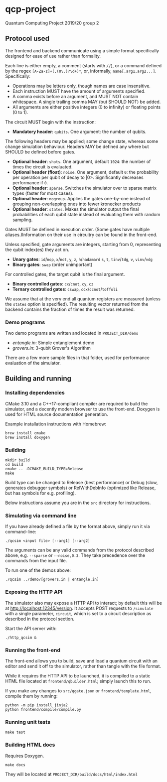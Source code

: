 # qcp-project
Quantum Computing Project 2019/20 group 2

## Protocol used

The frontend and backend communicate using a simple format specifically designed for ease of use rather than formality.

Each line is either empty, a comment (starts with `//`), or a command defined by the regex `[A-Za-z]+(,(0\.)?\d+)*`, or, informally, `name[,arg1,arg2...]`. Specifically:

  - Operations may be letters only, though names are case insensitive.
  - Each instruction MUST have the amount of arguments specified.
  - A comma exists before an argument, and MUST NOT contain whitespace. A single trailing comma MAY (but SHOULD NOT) be added.
  - All arguments are either positive integers (0 to infinity) or floating points (0 to 1).

The circuit MUST begin with the instruction:

  - **Mandatory header**: `qubits`. One argument: the number of qubits.

The following headers may be applied; some change state, whereas some change simulation behaviour. Headers MAY be defined any where but SHOULD be defined before gates.

  - **Optional header**: `shots`. One argument, default `1024`: the number of times the circuit is evaluated.
  - **Optional header (float)**: `noise`. One argument, default `0`: the probability per operation per qubit of decay to |0>. Significantly decreases performance if `0`.
  - **Optional header**: `sparse`. Switches the simulator over to sparse matrix types (faster for most cases).
  - **Optional header**: `nogroup`. Applies the gates one-by-one instead of grouping non-overlapping ones into fewer kronecker products
  - **Optional header**: `states`. Makes the simulator output the final probabilities of each qubit state instead of evaluating them with random sampling.

Gates MUST be defined in execution order. (Some gates have multiple aliases.)Information on their use in circuitry can be found in the front-end.

Unless specified, gate arguments are integers, starting from 0, representing the qubit index(es) they act on.

  - **Unary gates**: `id`/`nop`, `x`/`not`, `y`, `z`, `h`/`hadamard` `s`, `t`, `tinv`/`tdg`, `v`, `vinv`/`vdg`
  - **Binary gates**: `swap` (order unimportant)
  
For controlled gates, the target qubit is the final argument.

  - **Binary controlled gates**: `cx`/`cnot`, `cy`, `cz`
  - **Ternary controlled gates**: `cswap`, `ccx`/`ccnot`/`toffoli`

We assume that at the very end all quantum registers are measured (unless the `states` option is specified). The resulting vector returned from the backend contains the fraction of times the result was returned.

### Demo programs
Two demo programs are written and located in `PROJECT_DIR/demo`

- _entangle.in_: Simple entanglement demo
- _grovers.in_: 3-qubit Grover's Algorithm

There are a few more sample files in that folder, used for performance evaluation of the simulator.

## Building and running

### Installing dependencies

CMake 3.10 and a C++17-compliant compiler are required to build the simulator, and a decently modern browser to use the front-end.
Doxygen is used for HTML source documentation generation.

Example installation instructions with Homebrew:
```
brew install cmake
brew install doxygen
```

### Building

```
mkdir build
cd build
cmake .. -DCMAKE_BUILD_TYPE=Release
make
```

Build type can be changed to Release (best performance) or Debug (slow, generates debugger symbols) or RelWithDebInfo (optimized like Release, but has symbols for e.g. profiling).

Below instructions assume you are in the `src` directory for instructions.

### Simulating via command line

If you have already defined a file by the format above, simply run it via command-line:

```
./qcsim <input file> [--arg1] [--arg2]
```

The arguments can be any valid commands from the protocol described above, e.g. `--sparse` or `--noise,0.3`. They take precedence over the commands from the input file.

To run one of the demos above:
```
./qcsim ../demo/[grovers.in | entangle.in]
```

### Exposing the HTTP API

The simulator also may expose a HTTP API to interact; by default this will be at <http://localhost:12345/version>.
It accepts POST requests to `/simulate` with a single parameter, `circuit`, which is set to a circuit description as described in the protocol section.


Start the API server with:

```
./http_qcsim &
```

### Running the front-end

The front-end allows you to build, save and load a quantum circuit with an editor and send it off to the simulator, rather than tangle with the file format.

While it requires the HTTP API to be launched, it is compiled to a static HTML file located at `frontend/qbuilder.html`; simply launch this to run.

If you make any changes to `src/qgate.json` or `frontend/template.html`, compile them by running:

```
python -m pip install jinja2
python frontend/compile/compile.py
```

### Running unit tests

```
make test
```

### Building HTML docs

Requires Doxygen.

```
make docs
```

They will be located at `PROJECT_DIR/build/docs/html/index.html`
